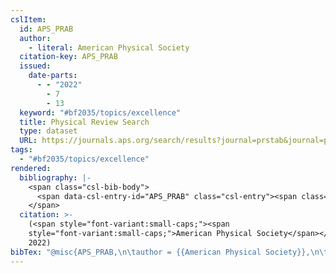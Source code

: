 ```yaml
---
cslItem:
  id: APS_PRAB
  author:
    - literal: American Physical Society
  citation-key: APS_PRAB
  issued:
    date-parts:
      - - "2022"
        - 7
        - 13
  keyword: "#bf2035/topics/excellence"
  title: Physical Review Search
  type: dataset
  URL: https://journals.aps.org/search/results?journal=prstab&journal=prab
tags:
  - "#bf2035/topics/excellence"
rendered:
  bibliography: |-
    <span class="csl-bib-body">
      <span data-csl-entry-id="APS_PRAB" class="csl-entry"><span class='author-bib'>American Physical Society</span>. <span class='date-bib'>(2022)</span>. <span class='title'><i><b><span style="font-style:normal;">Physical Review Search</span></b></i></span> [Data set]. <span class='URL'><a href='https://journals.aps.org/search/results?journal=prstab&#38;journal=prab'>LINK</a></span></span>
    </span>
  citation: >-
    (<span style="font-variant:small-caps;"><span
    style="font-variant:small-caps;">American Physical Society</span></span>,
    2022)
bibTex: "@misc{APS_PRAB,\n\tauthor = {{American Physical Society}},\n\tyear = {2022},\n\tmonth = {jul 13},\n\ttitle = {Physical {Review} {Search}},\n\turl = {https://journals.aps.org/search/results?journal=prstab&journal=prab},\n\thowpublished = {https://journals.aps.org/search/results?journal=prstab&journal=prab},\n}\n\n"
---
```

